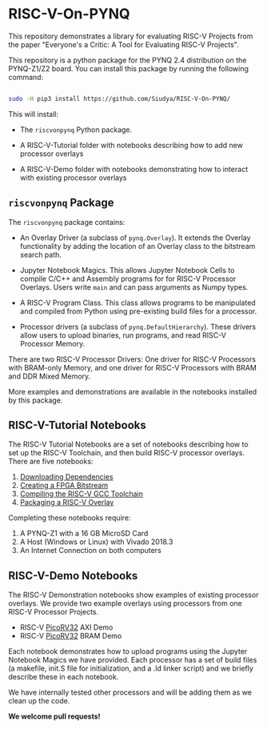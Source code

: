 # RISC-V-On-PYNQ

This repository demonstrates a library for evaluating RISC-V Projects
from the paper "Everyone's a Critic: A Tool for Evaluating RISC-V
Projects".

This repository is a python package for the PYNQ 2.4 distribution on
the PYNQ-Z1/Z2 board. You can install this package by running the following command: 

``` bash

sudo -H pip3 install https://github.com/Siudya/RISC-V-On-PYNQ/

```

This will install:

- The `riscvonpynq` Python package.

- A RISC-V-Tutorial folder with notebooks describing how to add new
  processor overlays

- A RISC-V-Demo folder with notebooks demonstrating how to interact
  with existing processor overlays

## `riscvonpynq` Package

The `riscvonpynq` package contains:

- An Overlay Driver (a subclass of `pynq.Overlay`). It extends the
  Overlay functionality by adding the location of an Overlay class to
  the bitstream search path.

- Jupyter Notebook Magics. This allows Jupyter Notebook Cells to
  compile C/C++ and Assembly programs for for RISC-V Processor
  Overlays. Users write `main` and can pass arguments as Numpy types.

- A RISC-V Program Class. This class allows programs to be manipulated
  and compiled from Python using pre-existing build files for a processor.

- Processor drivers (a subclass of `pynq.DefaultHierarchy`). These
  drivers allow users to upload binaries, run programs, and read
  RISC-V Processor Memory. 

There are two RISC-V Processor Drivers: One driver for RISC-V
Processors with BRAM-only Memory, and one driver for RISC-V Processors
with BRAM and DDR Mixed Memory.

More examples and demonstrations are available in the notebooks
installed by this package.

## RISC-V-Tutorial Notebooks

The RISC-V Tutorial Notebooks are a set of notebooks describing how to
set up the RISC-V Toolchain, and then build RISC-V processor
overlays. There are five notebooks:

1. [Downloading Dependencies](notebooks/tutorial/1-Downloading-And-Configuring.ipynb)
2. [Creating a FPGA Bitstream](notebooks/tutorial/2-Creating-A-Bitstream.ipynb)
3. [Compiling the RISC-V GCC Toolchain](notebooks/tutorial/3-Compiling-RISC-V-GCC-Toolchain.ipynb)
4. [Packaging a RISC-V Overlay](notebooks/tutorial/4-Packaging-An-Overlay.ipynb)

Completing these notebooks require:

1. A PYNQ-Z1 with a 16 GB MicroSD Card
2. A Host (Windows or Linux) with Vivado 2018.3
3. An Internet Connection on both computers

## RISC-V-Demo Notebooks

The RISC-V Demonstration notebooks show examples of existing processor
overlays. We provide two example overlays using processors from one
RISC-V Processor Projects.

- RISC-V [PicoRV32](https://github.com/cliffordwolf/picorv32) AXI Demo
- RISC-V [PicoRV32](https://github.com/cliffordwolf/picorv32) BRAM Demo

Each notebook demonstrates how to upload programs using the Jupyter
Notebook Magics we have provided. Each processor has a set of build
files (a makefile, init.S file for initialization, and a .ld linker
script) and we briefly describe these in each notebook.

We have internally tested other processors and will be adding them as
we clean up the code. 

**We welcome pull requests!**



